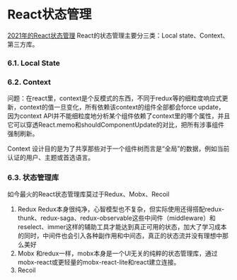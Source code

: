 

# React状态管理
[2021年的React状态管理](https://juejin.cn/post/7026232873233416223)
React的状态管理主要分三类：Local state、Context、第三方库。

### 6.1. Local State
### 6.2. Context
  问题：在react里，context是个反模式的东西，不同于redux等的细粒度响应式更新，context的值一旦变化，所有依赖该context的组件全部都会force update，因为context API并不能细粒度地分析某个组件依赖了context里的哪个属性，并且它可以穿透React.memo和shouldComponentUpdate的对比，把所有涉事组件强制刷新。

  Context 设计目的是为了共享那些对于一个组件树而言是“全局”的数据，例如当前认证的用户、主题或首选语言。

### 6.3. 状态管理库
  如今最火的React状态管理库莫过于Redux、Mobx、Recoil
  1. Redux
  Redux本身很纯净，心智模型也不复杂，但实际使用还得搭配redux-thunk、redux-saga、redux-observable这些中间件（middleware）和reselect、immer这样的辅助工具才能达到真正可用的状态，加大了学习成本的同时，中间件也会引入各种副作用和中间态，真正的状态流并没有理想中那么美好
  2. Mobx
  和redux一样，mobx本身是一个UI无关的纯粹的状态管理库，通过mobx-react或更轻量的mobx-react-lite和react建立连接。
  3. Recoil